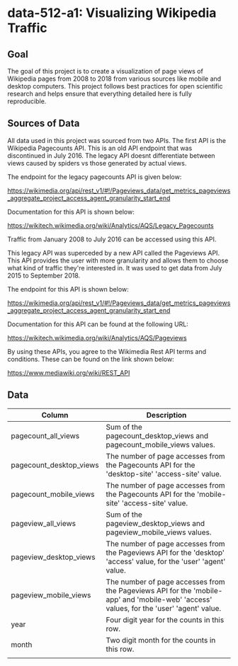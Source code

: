 # data-512-a1: Visualizing Wikipedia Traffic

## Goal

The goal of this project is to create a visualization of page views of Wikipedia pages from 2008 to 2018 from various sources like mobile and desktop computers. This project follows best practices for open scientific research and helps ensure that everything detailed here is fully reproducible.

## Sources of Data

All data used in this project was sourced from two APIs. The first API is the Wikipedia Pagecounts API. This is an old API endpoint that was discontinued in July 2016. The legacy API doesnt differentiate between views caused by spiders vs those generated by actual views. 

The endpoint for the legacy pagecounts API is given below:

https://wikimedia.org/api/rest_v1/#!/Pageviews_data/get_metrics_pageviews_aggregate_project_access_agent_granularity_start_end

Documentation for this API is shown below:

https://wikitech.wikimedia.org/wiki/Analytics/AQS/Legacy_Pagecounts

Traffic from January 2008 to July 2016 can be accessed using this API.



This legacy API was superceded by a new API called the Pageviews API. This API provides the user with more granularity and allows them to choose what kind of traffic they're interested in. It was used to get data from July 2015 to September 2018.

The endpoint for this API is shown below:

https://wikimedia.org/api/rest_v1/#!/Pageviews_data/get_metrics_pageviews_aggregate_project_access_agent_granularity_start_end

Documentation for this API can be found at the following URL:

https://wikitech.wikimedia.org/wiki/Analytics/AQS/Pageviews

By using these APIs, you agree to the Wikimedia Rest API terms and conditions. These can be found on the link shown below:

https://www.mediawiki.org/wiki/REST_API

## Data

| Column                  | Description                                                  |
| ----------------------- | ------------------------------------------------------------ |
| pagecount_all_views     | Sum of the pagecount_desktop_views and pagecount_mobile_views values. |
| pagecount_desktop_views | The number of page accesses from the Pagecounts API for the 'desktop-site' 'access-site' value. |
| pagecount_mobile_views  | The number of page accesses from the Pagecounts API for the 'mobile-site' 'access-site' value. |
| pageview_all_views      | Sum of the pageview_desktop_views and pageview_mobile_views values. |
| pageview_desktop_views  | The number of page accesses from the Pageviews API for the 'desktop' 'access' value, for the 'user' 'agent' value. |
| pageview_mobile_views   | The number of page accesses from the Pageviews API for the 'mobile-app' and 'mobile-web' 'access' values, for the 'user' 'agent' value. |
| year                    | Four digit year for the counts in this row.                  |
| month                   | Two digit month for the counts in this row.                  |
|                         |                                                              |


